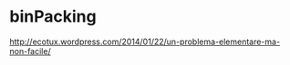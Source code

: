 binPacking
==========

http://ecotux.wordpress.com/2014/01/22/un-problema-elementare-ma-non-facile/

